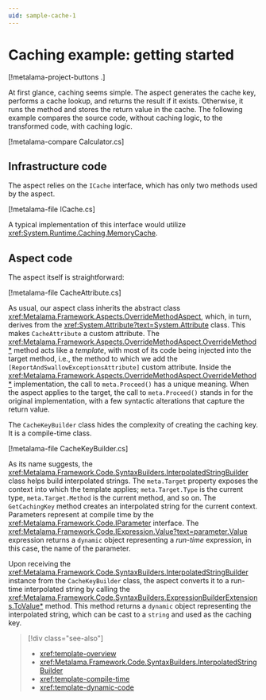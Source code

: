 ```yaml
---
uid: sample-cache-1
---
```


# Caching example: getting started

[!metalama-project-buttons .]

At first glance, caching seems simple. The aspect generates the cache key, performs a cache lookup, and returns the result if it exists. Otherwise, it runs the method and stores the return value in the cache. The following example compares the source code, without caching logic, to the transformed code, with caching logic.

[!metalama-compare Calculator.cs]

## Infrastructure code

The aspect relies on the `ICache` interface, which has only two methods used by the aspect.

[!metalama-file ICache.cs]

A typical implementation of this interface would utilize <xref:System.Runtime.Caching.MemoryCache>.

## Aspect code

The aspect itself is straightforward:

[!metalama-file CacheAttribute.cs]

As usual, our aspect class inherits the abstract class <xref:Metalama.Framework.Aspects.OverrideMethodAspect>, which, in turn, derives from the <xref:System.Attribute?text=System.Attribute> class. This makes `CacheAttribute` a custom attribute. The <xref:Metalama.Framework.Aspects.OverrideMethodAspect.OverrideMethod*> method acts like a _template_, with most of its code being injected into the target method, i.e., the method to which we add the `[ReportAndSwallowExceptionsAttribute]` custom attribute. Inside the <xref:Metalama.Framework.Aspects.OverrideMethodAspect.OverrideMethod*> implementation, the call to `meta.Proceed()` has a unique meaning. When the aspect applies to the target, the call to `meta.Proceed()` stands in for the original implementation, with a few syntactic alterations that capture the return value.

The `CacheKeyBuilder` class hides the complexity of creating the caching key. It is a compile-time class.

[!metalama-file CacheKeyBuilder.cs]

As its name suggests, the <xref:Metalama.Framework.Code.SyntaxBuilders.InterpolatedStringBuilder> class helps build interpolated strings. The `meta.Target` property exposes the context into which the template applies;  `meta.Target.Type` is the current type, `meta.Target.Method` is the current method, and so on. The `GetCachingKey` method creates an interpolated string for the current context. Parameters represent at compile time by the <xref:Metalama.Framework.Code.IParameter> interface. The <xref:Metalama.Framework.Code.IExpression.Value?text=parameter.Value> expression returns a `dynamic` object representing a _run-time_ expression, in this case, the name of the parameter.

Upon receiving the <xref:Metalama.Framework.Code.SyntaxBuilders.InterpolatedStringBuilder> instance from the `CacheKeyBuilder` class, the aspect converts it to a run-time interpolated string by calling the <xref:Metalama.Framework.Code.SyntaxBuilders.ExpressionBuilderExtensions.ToValue*> method. This method returns a `dynamic` object representing the interpolated string, which can be cast to a `string` and used as the caching key.


> [!div class="see-also"]
> - <xref:template-overview>
> - <xref:Metalama.Framework.Code.SyntaxBuilders.InterpolatedStringBuilder>
> - <xref:template-compile-time>
> - <xref:template-dynamic-code>
